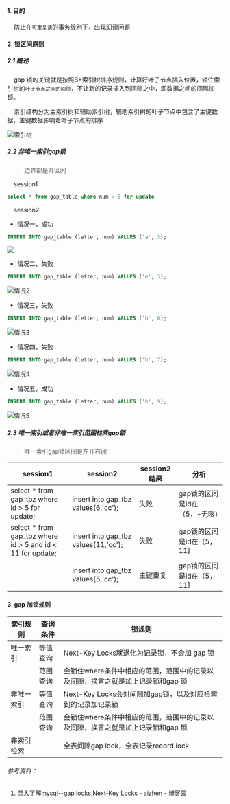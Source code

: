 #### 1. 目的

    防止在`可重复读`的事务级别下，出现幻读问题

#### 2. 锁区间原则

##### 2.1 概述

    gap 锁的关键就是按照B+索引树排序规则，计算好叶子节点插入位置，锁住索引树的`叶子节点之间的间隙`，不让新的记录插入到间隙之中，即数据之间的间隔加锁。

    索引结构分为主索引树和辅助索引树，辅助索引树的叶子节点中包含了主键数据，主键数据影响着叶子节点的排序

![索引树](http://img-blog.csdnimg.cn/201902122353375.png)

##### 2.2 非唯一索引gap锁

> 边界都是开区间

    session1

```sql
select * from gap_table where num = 6 for update
```

    session2 

* 情况一，成功

```sql
INSERT INTO gap_table (letter, num) VALUES ('a', 3);
```

![](http://img-blog.csdnimg.cn/20190212235441833.png)

* 情况二，失败

```sql
INSERT INTO gap_table (letter, num) VALUES ('e', 3);
```

![情况2](http://img-blog.csdnimg.cn/20190212235453304.png)

- 情况三，失败

```sql
INSERT INTO gap_table (letter, num) VALUES ('h', 6);
```

![情况3](http://img-blog.csdnimg.cn/20190212235504455.png)

- 情况四，失败

```sql
INSERT INTO gap_table (letter, num) VALUES ('h', 7);
```

![情况4](http://img-blog.csdnimg.cn/20190212235514403.png)

- 情况五，成功

```sql
INSERT INTO gap_table (letter, num) VALUES ('h', 9);
```

![情况5](http://img-blog.csdnimg.cn/20190212235526380.png)

##### 2.3 唯一索引或者非唯一索引范围检索gap锁

> 唯一索引gap锁区间是左开右闭

| session1                                                   | session2                             | session2 结果 | 分析                 |
| ---------------------------------------------------------- | ------------------------------------ | ----------- | ------------------ |
| select * from gap_tbz where id > 5 for update;             | insert into gap_tbz values(6,'cc');  | 失败          | gap锁的区间是id在（5，+无限） |
| select * from gap_tbz where id > 5 and id < 11 for update; | insert into gap_tbz values(11,'cc'); | 失败          | gap锁的区间是id在（5，11]  |
|                                                            | insert into gap_tbz values(5,'cc');  | 主键重复        | gap锁的区间是id在（5，11]  |

#### 3. gap  加锁规则

| 索引规则  | 查询条件 | 锁规则                                          |
| ----- | ---- | -------------------------------------------- |
| 唯一索引  | 等值查询 | Next-Key Locks就退化为记录锁，不会加 gap 锁              |
|       | 范围查询 | 会锁住where条件中相应的范围，范围中的记录以及间隙，换言之就是加上记录锁和gap 锁 |
| 非唯一索引 | 等值查询 | Next-Key Locks会对间隙加gap锁，以及对应检索到的记录加记录锁       |
|       | 范围查询 | 会锁住where条件中相应的范围，范围中的记录以及间隙，换言之就是加上记录锁和gap 锁 |
| 非索引检索 |      | 全表间隙gap lock，全表记录record lock                 |

<h6>参考资料：</h6>

1. [深入了解mysql--gap locks,Next-Key Locks - aizhen - 博客园](https://www.cnblogs.com/chongaizhen/p/11168442.html)
